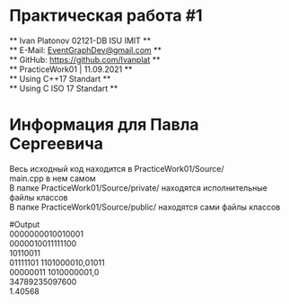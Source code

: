 # Практическая работа  #1 
** Ivan Platonov 02121-DB ISU IMIT **  
** E-Mail: EventGraphDev@gmail.com **  
** GitHub: https://github.com/Ivanplat **  
** PracticeWork01 | 11.09.2021 **  
** Using C++17 Standart **  
** Using C ISO 17 Standart **  

# Информация для Павла Сергеевича  
Весь исходный код находится в PracticeWork01/Source/  
main.cpp в нем самом  
В папке PracticeWork01/Source/private/ находятся исполнительные файлы классов  
В папке PracticeWork01/Source/public/ находятся сами файлы классов  

#Output  
0000000010010001  
0000010011111100  
10110011  
01111101 1101000010,01011  
00000011 1010000001,0  
34789235097600  
1.40568  

 
